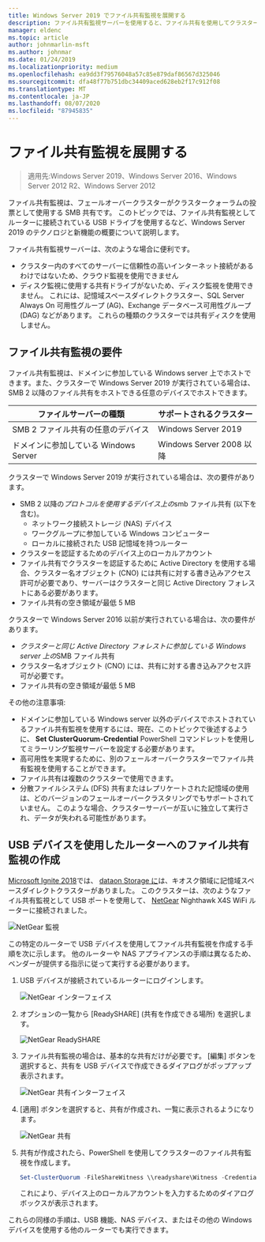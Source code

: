 ```yaml
---
title: Windows Server 2019 でファイル共有監視を展開する
description: ファイル共有監視サーバーを使用すると、ファイル共有を使用してクラスタークォーラムでの投票を行うことができます。 このトピックでは、ファイル共有の監視サーバーと新機能について説明します。これには、ファイル共有監視としてルーターに接続された USB ドライブの使用が含まれます。
manager: eldenc
ms.topic: article
author: johnmarlin-msft
ms.author: johnmar
ms.date: 01/24/2019
ms.localizationpriority: medium
ms.openlocfilehash: ea9dd3f79576048a57c85e879daf86567d325046
ms.sourcegitcommit: dfa48f77b751dbc34409aced628eb2f17c912f08
ms.translationtype: MT
ms.contentlocale: ja-JP
ms.lasthandoff: 08/07/2020
ms.locfileid: "87945835"
---
```

# <a name="deploy-a-file-share-witness"></a>ファイル共有監視を展開する

> 適用先:Windows Server 2019、Windows Server 2016、Windows Server 2012 R2、Windows Server 2012

ファイル共有監視は、フェールオーバークラスターがクラスタークォーラムの投票として使用する SMB 共有です。 このトピックでは、ファイル共有監視としてルーターに接続されている USB ドライブを使用するなど、Windows Server 2019 のテクノロジと新機能の概要について説明します。

ファイル共有監視サーバーは、次のような場合に便利です。

- クラスター内のすべてのサーバーに信頼性の高いインターネット接続があるわけではないため、クラウド監視を使用できません
- ディスク監視に使用する共有ドライブがないため、ディスク監視を使用できません。 これには、記憶域スペースダイレクトクラスター、SQL Server Always On 可用性グループ (AG)、Exchange データベース可用性グループ (DAG) などがあります。 これらの種類のクラスターでは共有ディスクを使用しません。

## <a name="file-share-witness-requirements"></a>ファイル共有監視の要件

ファイル共有監視は、ドメインに参加している Windows server 上でホストできます。また、クラスターで Windows Server 2019 が実行されている場合は、SMB 2 以降のファイル共有をホストできる任意のデバイスでホストできます。

|ファイルサーバーの種類                 | サポートされるクラスター |
|---------------------------------|--------------------|
|SMB 2 ファイル共有の任意のデバイス | Windows Server 2019|
|ドメインに参加している Windows Server     | Windows Server 2008 以降|

クラスターで Windows Server 2019 が実行されている場合は、次の要件があります。

- SMB 2 以降の*プロトコルを使用するデバイス上の*smb ファイル共有 (以下を含む)。
    - ネットワーク接続ストレージ (NAS) デバイス
    - ワークグループに参加している Windows コンピューター
    - ローカルに接続された USB 記憶域を持つルーター
- クラスターを認証するためのデバイス上のローカルアカウント
- ファイル共有でクラスターを認証するために Active Directory を使用する場合、クラスター名オブジェクト (CNO) には共有に対する書き込みアクセス許可が必要であり、サーバーはクラスターと同じ Active Directory フォレストにある必要があります。
- ファイル共有の空き領域が最低 5 MB

クラスターで Windows Server 2016 以前が実行されている場合は、次の要件があります。

- *クラスターと同じ Active Directory フォレストに参加している Windows server 上の*SMB ファイル共有
- クラスター名オブジェクト (CNO) には、共有に対する書き込みアクセス許可が必要です。
- ファイル共有の空き領域が最低 5 MB

その他の注意事項:
- ドメインに参加している Windows server 以外のデバイスでホストされているファイル共有監視を使用するには、現在、このトピックで後述するように、 **Set ClusterQuorum-Credential** PowerShell コマンドレットを使用してミラーリング監視サーバーを設定する必要があります。
- 高可用性を実現するために、別のフェールオーバークラスターでファイル共有監視を使用することができます。
- ファイル共有は複数のクラスターで使用できます。
- 分散ファイルシステム (DFS) 共有またはレプリケートされた記憶域の使用は、どのバージョンのフェールオーバークラスタリングでもサポートされていません。  このような場合、クラスターサーバーが互いに独立して実行され、データが失われる可能性があります。

## <a name="creating-a-file-share-witness-on-a-router-with-a-usb-device"></a>USB デバイスを使用したルーターへのファイル共有監視の作成

[Microsoft Ignite 2018](https://azure.microsoft.com/ignite/)では、 [dataon Storage に](http://www.dataonstorage.com/)は、キオスク領域に記憶域スペースダイレクトクラスターがありました。  このクラスターは、次のようなファイル共有監視として USB ポートを使用して、 [NetGear](https://www.netgear.com) Nighthawk X4S WiFi ルーターに接続されました。

![NetGear 監視](media/File-Share-Witness/FSW1.png)

この特定のルーターで USB デバイスを使用してファイル共有監視を作成する手順を次に示します。  他のルーターや NAS アプライアンスの手順は異なるため、ベンダーが提供する指示に従って実行する必要があります。


1. USB デバイスが接続されているルーターにログインします。

   ![NetGear インターフェイス](media/File-Share-Witness/FSW2.png)

2. オプションの一覧から [ReadySHARE] (共有を作成できる場所) を選択します。

   ![NetGear ReadySHARE](media/File-Share-Witness/FSW3.png)

3. ファイル共有監視の場合は、基本的な共有だけが必要です。  [編集] ボタンを選択すると、共有を USB デバイスで作成できるダイアログがポップアップ表示されます。

   ![NetGear 共有インターフェイス](media/File-Share-Witness/FSW4.png)

4. [適用] ボタンを選択すると、共有が作成され、一覧に表示されるようになります。

   ![NetGear 共有](media/File-Share-Witness/FSW5.png)

5. 共有が作成されたら、PowerShell を使用してクラスターのファイル共有監視を作成します。

   ```PowerShell
   Set-ClusterQuorum -FileShareWitness \\readyshare\Witness -Credential (Get-Credential)
   ```

   これにより、デバイス上のローカルアカウントを入力するためのダイアログボックスが表示されます。

これらの同様の手順は、USB 機能、NAS デバイス、またはその他の Windows デバイスを使用する他のルーターでも実行できます。

